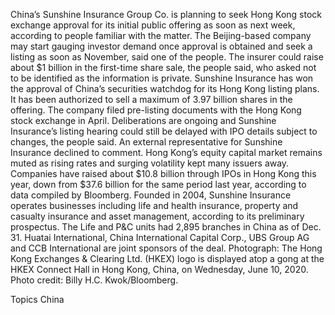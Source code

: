 China’s Sunshine Insurance Group Co. is planning to seek Hong Kong stock exchange approval for its initial public offering as soon as next week, according to people familiar with the matter.
The Beijing-based company may start gauging investor demand once approval is obtained and seek a listing as soon as November, said one of the people. The insurer could raise about $1 billion in the first-time share sale, the people said, who asked not to be identified as the information is private.
Sunshine Insurance has won the approval of China’s securities watchdog for its Hong Kong listing plans. It has been authorized to sell a maximum of 3.97 billion shares in the offering. The company filed pre-listing documents with the Hong Kong stock exchange in April.
Deliberations are ongoing and Sunshine Insurance’s listing hearing could still be delayed with IPO details subject to changes, the people said. An external representative for Sunshine Insurance declined to comment.
Hong Kong’s equity capital market remains muted as rising rates and surging volatility kept many issuers away. Companies have raised about $10.8 billion through IPOs in Hong Kong this year, down from $37.6 billion for the same period last year, according to data compiled by Bloomberg.
Founded in 2004, Sunshine Insurance operates businesses including life and health insurance, property and casualty insurance and asset management, according to its preliminary prospectus. The Life and P&C units had 2,895 branches in China as of Dec. 31. Huatai International, China International Capital Corp., UBS Group AG and CCB International are joint sponsors of the deal.
Photograph: The Hong Kong Exchanges &amp; Clearing Ltd. (HKEX) logo is displayed atop a gong at the HKEX Connect Hall in Hong Kong, China, on Wednesday, June 10, 2020. Photo credit: Billy H.C. Kwok/Bloomberg.

Topics
China

